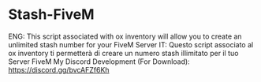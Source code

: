 # Stash-FiveM
ENG: This script associated with ox inventory will allow you to create an unlimited stash number for your FiveM Server  IT: Questo script associato al ox inventory ti permetterà di creare un numero stash illimitato per il tuo Server FiveM  My Discord Development (For Download): https://discord.gg/bvcAFZf6Kh
